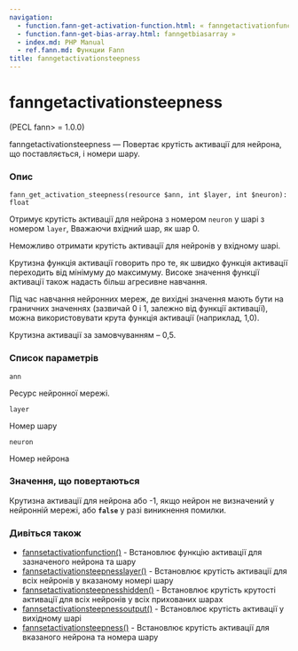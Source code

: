 ```yaml
---
navigation:
  - function.fann-get-activation-function.html: « fanngetactivationfunction
  - function.fann-get-bias-array.html: fanngetbiasarray »
  - index.md: PHP Manual
  - ref.fann.md: Функции Fann
title: fanngetactivationsteepness
---
```

# fanngetactivationsteepness

(PECL fann> = 1.0.0)

fanngetactivationsteepness — Повертає крутість активації для нейрона, що поставляється, і номери шару.

### Опис

```methodsynopsis
fann_get_activation_steepness(resource $ann, int $layer, int $neuron): float
```

Отримує крутість активації для нейрона з номером `neuron` у шарі з номером `layer`, Вважаючи вхідний шар, як шар 0.

Неможливо отримати крутість активації для нейронів у вхідному шарі.

Крутизна функція активації говорить про те, як швидко функція активації переходить від мінімуму до максимуму. Високе значення функції активації також надасть більш агресивне навчання.

Під час навчання нейронних мереж, де вихідні значення мають бути на граничних значеннях (зазвичай 0 і 1, залежно від функції активації), можна використовувати крута функція активації (наприклад, 1,0).

Крутизна активації за замовчуванням – 0,5.

### Список параметрів

`ann`

Ресурс нейронної мережі.

`layer`

Номер шару

`neuron`

Номер нейрона

### Значення, що повертаються

Крутизна активації для нейрона або -1, якщо нейрон не визначений у нейронній мережі, або **`false`** у разі виникнення помилки.

### Дивіться також

-   [fannsetactivationfunction()](function.fann-set-activation-function.md) - Встановлює функцію активації для зазначеного нейрона та шару
-   [fannsetactivationsteepnesslayer()](function.fann-set-activation-steepness-layer.md) - Встановлює крутість активації для всіх нейронів у вказаному номері шару
-   [fannsetactivationsteepnesshidden()](function.fann-set-activation-steepness-hidden.md) - Встановлює крутість крутості активації для всіх нейронів у всіх прихованих шарах
-   [fannsetactivationsteepnessoutput()](function.fann-set-activation-steepness-output.md) - Встановлює крутість активації у вихідному шарі
-   [fannsetactivationsteepness()](function.fann-set-activation-steepness.md) - Встановлює крутість активації для вказаного нейрона та номера шару
